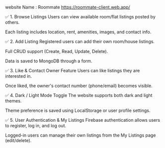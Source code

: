 website Name : Roommate
https://roommate-client.web.app/



✅ 1. Browse Listings
Users can view available room/flat listings posted by others.

Each listing includes location, rent, amenities, images, and contact info.


✅ 2. Add Listing
Registered users can add their own room/house listings.

Full CRUD support (Create, Read, Update, Delete).

Data is saved to MongoDB through a form.

✅ 3. Like & Contact Owner Feature
Users can like listings they are interested in.

Once liked, the owner's contact number (phone/email) becomes visible.

✅ 4. Dark / Light Mode Toggle
The website supports both dark and light themes.

Theme preference is saved using LocalStorage or user profile settings.

✅ 5. User Authentication & My Listings
Firebase authentication allows users to register, log in, and log out.

Logged-in users can manage their own listings from the My Listings page (edit/delete).

<div className='flex flex-col  space-y-3'>
            
          
   
    
        